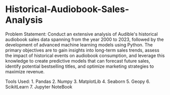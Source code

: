 # Historical-Audiobook-Sales-Analysis


Problem Statement:
              Conduct an extensive analysis of Audible's historical audiobook sales data spanning from the year 2000 to 2023, followed by the development of advanced machine learning models using Python. The primary objectives are to gain insights into long-term sales trends, assess the impact of historical events on audiobook consumption, and leverage this knowledge to create predictive models that can forecast future sales, identify potential bestselling titles, and optimize marketing strategies to maximize revenue.


Tools Used:
           1. Pandas
           2. Numpy
           3. MatplotLib
           4. Seaborn
           5. Geopy
           6. ScikitLearn
           7. Jupyter NoteBook


          
